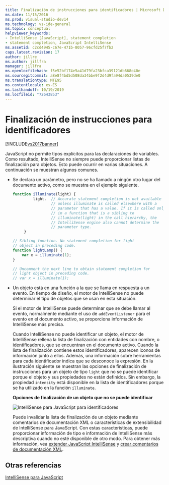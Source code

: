 ```yaml
---
title: Finalización de instrucciones para identificadores | Microsoft Docs
ms.date: 11/15/2016
ms.prod: visual-studio-dev14
ms.technology: vs-ide-general
ms.topic: conceptual
helpviewer_keywords:
- IntelliSense [JavaScript], statement completion
- statement completion, JavaScript IntelliSense
ms.assetid: c2cd4945-c67e-471b-8057-96cfd25f7fb2
caps.latest.revision: 17
author: jillre
ms.author: jillfra
manager: jillfra
ms.openlocfilehash: f5e52bf174e5a41d79fa23bfca39121db668e40e
ms.sourcegitcommit: a8e8f4bd5d508da34bbe9f2d4d9fa94da0539de0
ms.translationtype: MTE95
ms.contentlocale: es-ES
ms.lasthandoff: 10/19/2019
ms.locfileid: "72643853"
---
```

# <a name="statement-completion-for-identifiers"></a>Finalización de instrucciones para identificadores
[!INCLUDE[vs2017banner](../includes/vs2017banner.md)]

JavaScript no permite tipos explícitos para las declaraciones de variables. Como resultado, IntelliSense no siempre puede proporcionar listas de finalización para objetos. Esto puede ocurrir en varias situaciones. A continuación se muestran algunos comunes.

- Se declara un parámetro, pero no se ha llamado a ningún otro lugar del documento activo, como se muestra en el ejemplo siguiente.

  ```javascript
  function illuminate(light) {
           light.  // Accurate statement completion is not available
                   // unless illuminate is called elsewhere with a
                   // parameter that has a value. If it is called only
                   // in a function that is a sibling to
                   // illuminate(light) in the call hierarchy, the
                   // IntelliSense engine also cannot determine the
                   // parameter type.
       }

  // Sibling function. No statement completion for light
  // object in preceding code.
  function lightLamp() {
      var x = illuminate(1);
  }

  // Uncomment the next line to obtain statement completion for
  // light object in preceding code.
  // var x = illuminate(1);
  ```

- Un objeto está en una función a la que se llama en respuesta a un evento. En tiempo de diseño, el motor de IntelliSense no puede determinar el tipo de objetos que se usan en esta situación.

   Si el motor de IntelliSense puede determinar que se debe llamar al evento, normalmente mediante el uso de `addEventListener` para el evento en el documento activo, se proporciona información de IntelliSense más precisa.

  Cuando IntelliSense no puede identificar un objeto, el motor de IntelliSense rellena la lista de finalización con entidades con nombre, o identificadores, que se encuentran en el documento activo. Cuando la lista de finalización contiene estos identificadores, aparecen iconos de información junto a ellos. Además, una información sobre herramientas para cada identificador indica que se desconoce la expresión. En la ilustración siguiente se muestran las opciones de finalización de instrucciones para un objeto de tipo `light` que no se puede identificar porque el objeto y sus propiedades no están definidos. Sin embargo, la propiedad `intensity` está disponible en la lista de identificadores porque se ha utilizado en la función `illuminate`.

  **Opciones de finalización de un objeto que no se puede identificar**

  ![IntelliSense para JavaScript para identificadores](../ide/media/js-intellisense-identifiers.png "|::ref1::|")

  Puede invalidar la lista de finalización de un objeto mediante comentarios de documentación XML o características de extensibilidad de IntelliSense para JavaScript. Con estas características, puede proporcionar información de tipo e información de IntelliSense más descriptiva cuando no esté disponible de otro modo. Para obtener más información, vea [extender JavaScript IntelliSense](../ide/extending-javascript-intellisense.md) y [crear comentarios de documentación XML](../ide/create-xml-documentation-comments-for-javascript-intellisense.md).

## <a name="see-also"></a>Otras referencias
 [IntelliSense para JavaScript](../ide/javascript-intellisense.md)
